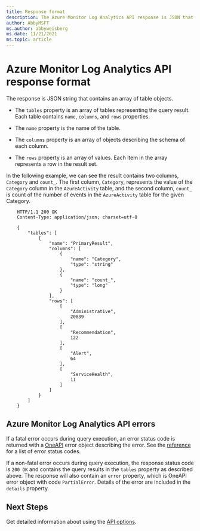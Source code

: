 ```yaml
---
title: Response format
description: The Azure Monitor Log Analytics API response is JSON that contains an array of table objects.
author: AbbyMSFT
ms.author: abbyweisberg
ms.date: 11/21/2021
ms.topic: article
---
```

# Azure Monitor Log Analytics API response format

The response is JSON string that contains an array of table objects.

- The `tables` property is an array of tables representing the query result. Each table contains `name`, `columns`, and `rows` properties.

 - The `name` property is the name of the table.
 - The `columns` property is an array of objects describing the schema of each column.
 - The `rows` property is an array of values. Each item in the array represents a row in the result set.

In the following example, we can see the result contains two columns, `Category` and `count_`. The first column, `Category`, represents the value of the `Category` column in the `AzureActivity` table, and the second column, `count_` is count of the number of events in the `AzureActivity` table for the given Category.

```
    HTTP/1.1 200 OK
    Content-Type: application/json; charset=utf-8
    
    {
        "tables": [
            {
                "name": "PrimaryResult",
                "columns": [
                    {
                        "name": "Category",
                        "type": "string"
                    },
                    {
                        "name": "count_",
                        "type": "long"
                    }
                ],
                "rows": [
                    [
                        "Administrative",
                        20839
                    ],
                    [
                        "Recommendation",
                        122
                    ],
                    [
                        "Alert",
                        64
                    ],
                    [
                        "ServiceHealth",
                        11
                    ]
                ]
            }
        ]
    }
```

## Azure Monitor Log Analytics API errors

If a fatal error occurs during query execution, an error status code is returned with a [OneAPI](https://github.com/Microsoft/api-guidelines/blob/vNext/Guidelines.md#errorresponse--object) error object describing the error. See the [reference](https://dev.loganalytics.io/reference/post-query) for a list of error status codes.

If a non-fatal error occurs during query execution, the response status code is `200 OK` and contains the query results in the `tables` property as described above. The response will also contain an `error` property, which is OneAPI error object with code `PartialError`. Details of the error are included in the `details` property.

## Next Steps
Get detailed information about using the [API options](batch-queries.md). 